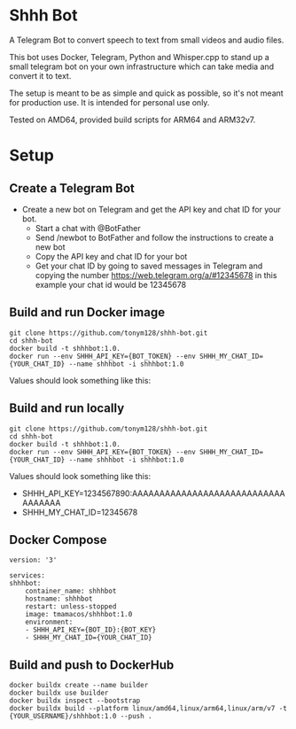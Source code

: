 # Shhh Bot 
A Telegram Bot to convert speech to text from small videos and audio files.

This bot uses Docker, Telegram, Python and Whisper.cpp to stand up a small telegram bot on your own infrastructure which can take media and convert it to text.

The setup is meant to be as simple and quick as possible, so it's not meant for production use. It is intended for personal use only.

Tested on AMD64, provided build scripts for ARM64 and ARM32v7.

# Setup
## Create a Telegram Bot
- Create a new bot on Telegram and get the API key and chat ID for your bot.
    - Start a chat with @BotFather
    - Send /newbot to BotFather and follow the instructions to create a new bot
    - Copy the API key and chat ID for your bot
    - Get your chat ID by going to saved messages in Telegram and copying the number https://web.telegram.org/a/#12345678 in this example your chat id would be 12345678
    
## Build and run Docker image

    git clone https://github.com/tonym128/shhh-bot.git
    cd shhh-bot
    docker build -t shhhbot:1.0.
    docker run --env SHHH_API_KEY={BOT_TOKEN} --env SHHH_MY_CHAT_ID={YOUR_CHAT_ID} --name shhhbot -i shhhbot:1.0

Values should look something like this:
## Build and run locally

    git clone https://github.com/tonym128/shhh-bot.git
    cd shhh-bot
    docker build -t shhhbot:1.0.
    docker run --env SHHH_API_KEY={BOT_TOKEN} --env SHHH_MY_CHAT_ID={YOUR_CHAT_ID} --name shhhbot -i shhhbot:1.0

Values should look something like this:
- SHHH_API_KEY=1234567890:AAAAAAAAAAAAAAAAAAAAAAAAAAAAAAAAAAA
- SHHH_MY_CHAT_ID=12345678

## Docker Compose
    version: '3'

    services:
    shhhbot:
        container_name: shhhbot
        hostname: shhhbot
        restart: unless-stopped
        image: tmamacos/shhhbot:1.0
        environment:
        - SHHH_API_KEY={BOT_ID}:{BOT_KEY}
        - SHHH_MY_CHAT_ID={YOUR_CHAT_ID}

## Build and push to DockerHub

    docker buildx create --name builder
    docker buildx use builder
    docker buildx inspect --bootstrap
    docker buildx build --platform linux/amd64,linux/arm64,linux/arm/v7 -t {YOUR_USERNAME}/shhhbot:1.0 --push .
